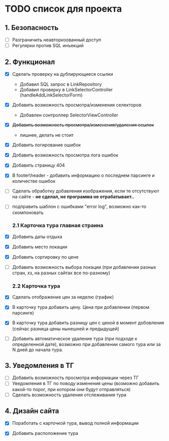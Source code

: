 # TODO список для проекта

## 1. Безопасность
- [ ] Разграничить неавторизованный доступ
- [ ] Регулярки против SQL инъекций

## 2. Функционал
- [x] Сделать проверку на дублирующиеся ссылки
  - Добавил SQL запрос в LinkRepository
  - Добавил проверку в LinkSelectorController (handleAddLinkSelectorForm)
- [x] Добавить возможность просмотра/изменения селекторов
  - Добавлен сонтроллер SelectorViewController
- [x] ~~Добавить возможность просмотра/изменения/удаления ссылок~~
  - лишнее, делать не стоит
- [x] Добавить логирование ошибок
- [x] Добавить возможность просмотра лога ошибок
- [x] Добавить страницу 404
- [x] В footer\header - добавить информацию о последнем парсинге и количестве ошибок
- [ ] Сделать обработку добавления изображения, если те отсутствуют на сайте - <b>не сделал, не программа не отрабатывает..</b>
- [ ] подправить шаблон с ошибками "error log", возможно как-то скомпоновать

  ### 2.1 Карточка тура главная страина
- [x] Добавить даты отдыха
- [x] Добавить место локации
- [x] Добавить сортировку по цене
- [ ] Добавить возможность выбора локации (при добавлении разных стран, хз, на разных сайтах все по-разному) 

  ### 2.2 Карточка тура
- [x] Сделать отображение цен за неделю (график)
- [x] В карточку тура добавить цену. Цена при добавлении (первом парсинге)
- [x] В карточку тура добавить разницу цен с ценой в момент добовления (сейчас разница цены нынешней и предыдущей)
- [ ] Добавить автоматическое удаление тура (при подходе к определенной дате), возможно при добавлении самого тура или за N дней до начала тура.

## 3. Уведомления в ТГ
- [ ] Добавить возможность просмотра информации через ТГ
- [ ] Уведомления в ТГ по поводу изменения цены (возможно добавить какой-то порог, при котором они будут отправляться)
- [ ] Сделать возможность удаления отслеживания тура

## 4. Дизайн сайта
- [x] Поработать с карточкой тура, вывод полной информации
- [x] Добавить расположение тура

